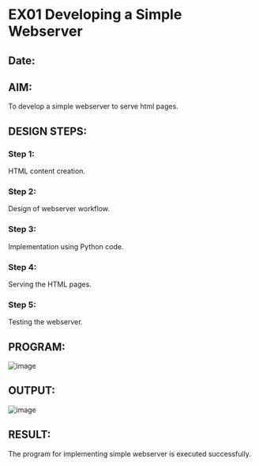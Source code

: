 # EX01 Developing a Simple Webserver
## Date:

## AIM:
To develop a simple webserver to serve html pages.

## DESIGN STEPS:
### Step 1: 
HTML content creation.

### Step 2:
Design of webserver workflow.

### Step 3:
Implementation using Python code.

### Step 4:
Serving the HTML pages.

### Step 5:
Testing the webserver.

## PROGRAM:

![image](https://github.com/selvasachein/simplewebserver/assets/153983364/1989edb7-afc5-40f1-8e50-718060d47106)

## OUTPUT:

![image](https://github.com/selvasachein/simplewebserver/assets/153983364/b23dd904-2a5a-47d4-94c3-c7b9bdae9c07)

## RESULT:
The program for implementing simple webserver is executed successfully.
